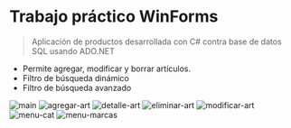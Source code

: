 # Trabajo práctico WinForms
> Aplicación de productos desarrollada con C# contra base de datos SQL usando ADO.NET

- Permite agregar, modificar y borrar artículos.
- Filtro de búsqueda dinámico 
- Filtro de búsqueda avanzado 

![main](https://user-images.githubusercontent.com/110779735/210469728-afa3d014-5ee2-4a10-afe2-5ecae4879ff7.png)
![agregar-art](https://user-images.githubusercontent.com/110779735/210469775-ae540900-9d30-4c54-b1d7-c7d924a77e5e.png)
![detalle-art](https://user-images.githubusercontent.com/110779735/210469792-4dc21d2f-3259-49f4-9f4b-3369b89044ca.png)
![eliminar-art](https://user-images.githubusercontent.com/110779735/210469804-06aa4a80-19f5-4fe4-8037-202926593345.png)
![modificar-art](https://user-images.githubusercontent.com/110779735/210469809-91d024b2-df08-42f9-a2bc-afce28059322.png)
![menu-cat](https://user-images.githubusercontent.com/110779735/210469819-a84a5d9d-8946-4251-8b1d-6030a6ec030f.png)
![menu-marcas](https://user-images.githubusercontent.com/110779735/210469825-1aa6da5b-3d90-4da8-8d1c-c75efadf8328.png)
